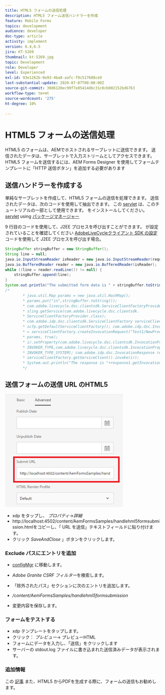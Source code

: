 ```yaml
---
title: HTML5 フォームの送信処理
description: HTML5 フォーム送信ハンドラーを作成
feature: Mobile Forms
topics: development
audience: developer
doc-type: article
activity: implement
version: 6.4,6.5
jira: KT-5269
thumbnail: kt-5269.jpg
topic: Development
role: Developer
level: Experienced
exl-id: 93e1262b-0e93-4ba8-aafc-f9c517688ce9
last-substantial-update: 2020-07-07T00:00:00Z
source-git-commit: 30d6120ec99f7a95414dbc31c0cb002152bd6763
workflow-type: tm+mt
source-wordcount: '275'
ht-degree: 10%

---
```


# HTML5 フォームの送信処理

HTML5 のフォームは、AEMでホストされるサーブレットに送信できます。 送信されたデータは、サーブレットで入力ストリームとしてアクセスできます。 HTML5 フォームを送信するには、AEM Forms Designer を使用してフォームテンプレートに「HTTP 送信ボタン」を追加する必要があります

## 送信ハンドラーを作成する

単純なサーブレットを作成して、HTML5 フォームの送信を処理できます。 送信されたデータは、次のコードを使用して抽出できます。 この [servlet](assets/html5-submit-handler.zip) は、このチュートリアルの一部として使用できます。 をインストールしてください。 [servlet](assets/html5-submit-handler.zip) using [パッケージマネージャー](http://localhost:4502/crx/packmgr/index.jsp)

9 行目のコードを使用して、J2EE プロセスを呼び出すことができます。 が設定されていることを確認してください [AdobeLiveCycleクライアント SDK の設定](https://helpx.adobe.com/aem-forms/6/submit-form-data-livecycle-process.html) コードを使用して J2EE プロセスを呼び出す場合。

```java
StringBuffer stringBuffer = new StringBuffer();
String line = null;
java.io.InputStreamReader isReader = new java.io.InputStreamReader(request.getInputStream(), "UTF-8");
java.io.BufferedReader reader = new java.io.BufferedReader(isReader);
while ((line = reader.readLine()) != null) {
    stringBuffer.append(line);
}
System.out.println("The submitted form data is " + stringBuffer.toString());
/*
        * java.util.Map params = new java.util.HashMap();
        * params.put("in",stringBuffer.toString());
        * com.adobe.livecycle.dsc.clientsdk.ServiceClientFactoryProvider scfp =
        * sling.getService(com.adobe.livecycle.dsc.clientsdk.
        * ServiceClientFactoryProvider.class);
        * com.adobe.idp.dsc.clientsdk.ServiceClientFactory serviceClientFactory =
        * scfp.getDefaultServiceClientFactory(); com.adobe.idp.dsc.InvocationRequest ir
        * = serviceClientFactory.createInvocationRequest("Test1/NewProcess1", "invoke",
        * params, true);
        * ir.setProperty(com.adobe.livecycle.dsc.clientsdk.InvocationProperties.
        * INVOKER_TYPE,com.adobe.livecycle.dsc.clientsdk.InvocationProperties.
        * INVOKER_TYPE_SYSTEM); com.adobe.idp.dsc.InvocationResponse response1 =
        * serviceClientFactory.getServiceClient().invoke(ir);
        * System.out.println("The response is "+response1.getInvocationId());
        */
```


## 送信フォームの送信 URL のHTML5

![submit-url](assets/submit-url.PNG)

* xdp をタップし、 _プロパティ_->_詳細_
* http://localhost:4502/content/AemFormsSamples/handlehml5formsubmission.htmlをコピーし、「 URL を送信」テキストフィールドに貼り付けます。
* クリック _SaveAndClose_ 」ボタンをクリックします。

### Exclude パスにエントリを追加

* [configMgr](http://localhost:4502/system/console/configMgr) に移動します。 

* _Adobe Granite CSRF フィルター_&#x200B;を検索します。
* 「除外されたパス」セクションに次のエントリを追加します。
* _/content/AemFormsSamples/handlehml5formsubmission_
* 変更内容を保存します。

### フォームをテストする

* xdp テンプレートをタップします。
* クリック： _プレビュー_-> プレビューHTML
* フォームにデータを入力し、「送信」をクリックします
* サーバーの stdout.log ファイルに書き込まれた送信済みデータが表示されます。

### 追加情報

この [記事](https://experienceleague.adobe.com/docs/experience-manager-learn/forms/document-services/generate-pdf-from-mobile-form-submission-article.html) また、HTML5 からPDFを生成する際に、フォームの送信もお勧めします。
